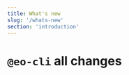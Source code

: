 ```yaml
---
title: What's new
slug: '/whats-new'
section: 'introduction'
---
```


<!-- markdownlint-disable MD025 -->
# `@eo-cli` all changes
<!-- markdownlint-enable MD025 -->

<!-- CHANGELOG:INSERT -->
